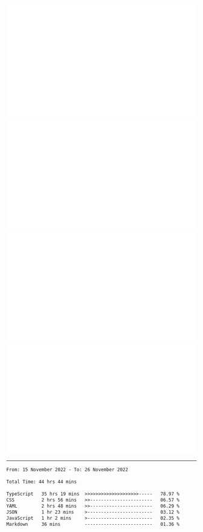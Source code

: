 <div align="center">
  
  ![](https://raw.githubusercontent.com/iaizawa0623/github-stats/master/generated/overview.svg#gh-dark-mode-only)
  ![](https://raw.githubusercontent.com/iaizawa0623/github-stats/master/generated/overview.svg#gh-light-mode-only)
  ![](https://raw.githubusercontent.com/iaizawa0623/github-stats/master/generated/languages.svg#gh-dark-mode-only)
  ![](https://raw.githubusercontent.com/iaizawa0623/github-stats/master/generated/languages.svg#gh-light-mode-only)

</div>


<!-- <a href="https://github.com/anuraghazra/github-readme-stats">
  <img src="https://github-readme-stats.vercel.app/api?username=iaizawa0623&show_icons=true&count_private=true&theme=dracula&line_height=40" />
  <img src="https://github-readme-stats.vercel.app/api/top-langs/?username=iaizawa0623&count_private=true&theme=dracula" />
</a>
 -->
***

<!--START_SECTION:waka-->

```text
From: 15 November 2022 - To: 26 November 2022

Total Time: 44 hrs 44 mins

TypeScript   35 hrs 19 mins  >>>>>>>>>>>>>>>>>>>>-----   78.97 %
CSS          2 hrs 56 mins   >>-----------------------   06.57 %
YAML         2 hrs 48 mins   >>-----------------------   06.29 %
JSON         1 hr 23 mins    >------------------------   03.12 %
JavaScript   1 hr 2 mins     >------------------------   02.35 %
Markdown     36 mins         -------------------------   01.36 %
```

<!--END_SECTION:waka-->
